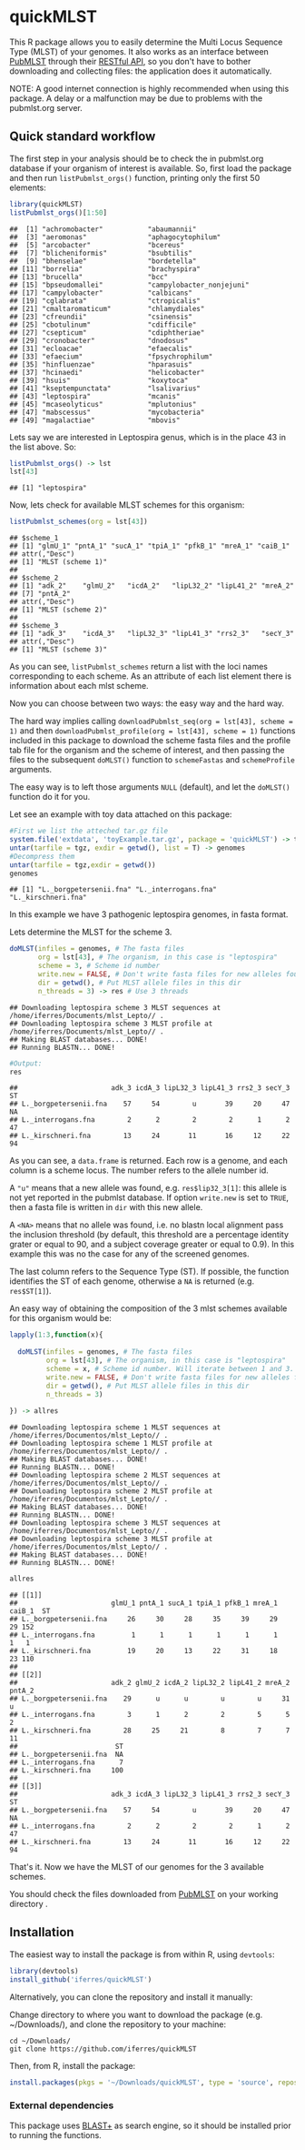 # quickMLST

This R package allows you to easily determine the Multi Locus Sequence Type (MLST) of your genomes. It also works as an interface between [PubMLST](https://pubmlst.org/) through their [RESTful API](https://pubmlst.org/rest/), so you don't have to bother downloading and collecting files: the application does it automatically.

NOTE: A good internet connection is highly recommended when using this package. A delay or a malfunction may be due to problems with the pubmlst.org server. 

## Quick standard workflow

The first step in your analysis should be to check the in pubmlst.org database if your organism of interest is available. So, first load the package and then run `listPubmlst_orgs()` function, printing only the first 50 elements:

``` r
library(quickMLST)
listPubmlst_orgs()[1:50]
```

    ##  [1] "achromobacter"           "abaumannii"             
    ##  [3] "aeromonas"               "aphagocytophilum"       
    ##  [5] "arcobacter"              "bcereus"                
    ##  [7] "blicheniformis"          "bsubtilis"              
    ##  [9] "bhenselae"               "bordetella"             
    ## [11] "borrelia"                "brachyspira"            
    ## [13] "brucella"                "bcc"                    
    ## [15] "bpseudomallei"           "campylobacter_nonjejuni"
    ## [17] "campylobacter"           "calbicans"              
    ## [19] "cglabrata"               "ctropicalis"            
    ## [21] "cmaltaromaticum"         "chlamydiales"           
    ## [23] "cfreundii"               "csinensis"              
    ## [25] "cbotulinum"              "cdifficile"             
    ## [27] "csepticum"               "cdiphtheriae"           
    ## [29] "cronobacter"             "dnodosus"               
    ## [31] "ecloacae"                "efaecalis"              
    ## [33] "efaecium"                "fpsychrophilum"         
    ## [35] "hinfluenzae"             "hparasuis"              
    ## [37] "hcinaedi"                "helicobacter"           
    ## [39] "hsuis"                   "koxytoca"               
    ## [41] "kseptempunctata"         "lsalivarius"            
    ## [43] "leptospira"              "mcanis"                 
    ## [45] "mcaseolyticus"           "mplutonius"             
    ## [47] "mabscessus"              "mycobacteria"           
    ## [49] "magalactiae"             "mbovis"

Lets say we are interested in Leptospira genus, which is in the place 43 in the list above. So:

``` r
listPubmlst_orgs() -> lst
lst[43]
```

    ## [1] "leptospira"

Now, lets check for available MLST schemes for this organism:

``` r
listPubmlst_schemes(org = lst[43])
```

    ## $scheme_1
    ## [1] "glmU_1" "pntA_1" "sucA_1" "tpiA_1" "pfkB_1" "mreA_1" "caiB_1"
    ## attr(,"Desc")
    ## [1] "MLST (scheme 1)"
    ## 
    ## $scheme_2
    ## [1] "adk_2"    "glmU_2"   "icdA_2"   "lipL32_2" "lipL41_2" "mreA_2"  
    ## [7] "pntA_2"  
    ## attr(,"Desc")
    ## [1] "MLST (scheme 2)"
    ## 
    ## $scheme_3
    ## [1] "adk_3"    "icdA_3"   "lipL32_3" "lipL41_3" "rrs2_3"   "secY_3"  
    ## attr(,"Desc")
    ## [1] "MLST (scheme 3)"

As you can see, `listPubmlst_schemes` return a list with the loci names corresponding to each scheme. As an attribute of each list element there is information about each mlst scheme.

Now you can choose between two ways: the easy way and the hard way.

The hard way implies calling `downloadPubmlst_seq(org = lst[43], scheme = 1)` and then `downloadPubmlst_profile(org = lst[43], scheme = 1)` functions included in this package to download the scheme fasta files and the profile tab file for the organism and the scheme of interest, and then passing the files to the subsequent `doMLST()` function to `schemeFastas` and `schemeProfile` arguments.

The easy way is to left those arguments `NULL` (default), and let the `doMLST()` function do it for you.

Let see an example with toy data attached on this package:

``` r
#First we list the atteched tar.gz file
system.file('extdata', 'toyExample.tar.gz', package = 'quickMLST') -> tgz
untar(tarfile = tgz, exdir = getwd(), list = T) -> genomes
#Decompress them
untar(tarfile = tgz,exdir = getwd())
genomes
```

    ## [1] "L._borgpetersenii.fna" "L._interrogans.fna"    "L._kirschneri.fna"

In this example we have 3 pathogenic leptospira genomes, in fasta format.

Lets determine the MLST for the scheme 3.

``` r
doMLST(infiles = genomes, # The fasta files
       org = lst[43], # The organism, in this case is "leptospira"
       scheme = 3, # Scheme id number
       write.new = FALSE, # Don't write fasta files for new alleles found
       dir = getwd(), # Put MLST allele files in this dir
       n_threads = 3) -> res # Use 3 threads
```

    ## Downloading leptospira scheme 3 MLST sequences at /home/iferres/Documents/mlst_Lepto// .
    ## Downloading leptospira scheme 3 MLST profile at /home/iferres/Documents/mlst_Lepto// .
    ## Making BLAST databases... DONE!
    ## Running BLASTN... DONE!

``` r
#Output:
res
```

    ##                       adk_3 icdA_3 lipL32_3 lipL41_3 rrs2_3 secY_3 ST
    ## L._borgpetersenii.fna    57     54        u       39     20     47 NA
    ## L._interrogans.fna        2      2        2        2      1      2 47
    ## L._kirschneri.fna        13     24       11       16     12     22 94

As you can see, a `data.frame` is returned. Each row is a genome, and each column is a scheme locus. The number refers to the allele number id.

A `"u"` means that a new allele was found, e.g. `res$lip32_3[1]`: this allele is not yet reported in the pubmlst database. If option `write.new` is set to `TRUE`, then a fasta file is written in `dir` with this new allele.

A `<NA>` means that no allele was found, i.e. no blastn local alignment pass the inclusion threshold (by default, this threshold are a percentage identity grater or equal to 90, and a subject coverage greater or equal to 0.9). In this example this was no the case for any of the screened genomes.

The last column refers to the Sequence Type (ST). If possible, the function identifies the ST of each genome, otherwise a `NA` is returned (e.g. `res$ST[1]`).

An easy way of obtaining the composition of the 3 mlst schemes available for this organism would be:

``` r
lapply(1:3,function(x){
  
  doMLST(infiles = genomes, # The fasta files
         org = lst[43], # The organism, in this case is "leptospira"
         scheme = x, # Scheme id number. Will iterate between 1 and 3.
         write.new = FALSE, # Don't write fasta files for new alleles found
         dir = getwd(), # Put MLST allele files in this dir
         n_threads = 3)
  
}) -> allres
```

    ## Downloading leptospira scheme 1 MLST sequences at /home/iferres/Documentos/mlst_Lepto// .
    ## Downloading leptospira scheme 1 MLST profile at /home/iferres/Documentos/mlst_Lepto// .
    ## Making BLAST databases... DONE!
    ## Running BLASTN... DONE!
    ## Downloading leptospira scheme 2 MLST sequences at /home/iferres/Documentos/mlst_Lepto// .
    ## Downloading leptospira scheme 2 MLST profile at /home/iferres/Documentos/mlst_Lepto// .
    ## Making BLAST databases... DONE!
    ## Running BLASTN... DONE!
    ## Downloading leptospira scheme 3 MLST sequences at /home/iferres/Documentos/mlst_Lepto// .
    ## Downloading leptospira scheme 3 MLST profile at /home/iferres/Documentos/mlst_Lepto// .
    ## Making BLAST databases... DONE!
    ## Running BLASTN... DONE!

``` r
allres
```

    ## [[1]]
    ##                       glmU_1 pntA_1 sucA_1 tpiA_1 pfkB_1 mreA_1 caiB_1  ST
    ## L._borgpetersenii.fna     26     30     28     35     39     29     29 152
    ## L._interrogans.fna         1      1      1      1      1      1      1   1
    ## L._kirschneri.fna         19     20     13     22     31     18     23 110
    ## 
    ## [[2]]
    ##                       adk_2 glmU_2 icdA_2 lipL32_2 lipL41_2 mreA_2 pntA_2
    ## L._borgpetersenii.fna    29      u      u        u        u     31      u
    ## L._interrogans.fna        3      1      2        2        5      5      2
    ## L._kirschneri.fna        28     25     21        8        7      7     11
    ##                        ST
    ## L._borgpetersenii.fna  NA
    ## L._interrogans.fna      7
    ## L._kirschneri.fna     100
    ## 
    ## [[3]]
    ##                       adk_3 icdA_3 lipL32_3 lipL41_3 rrs2_3 secY_3 ST
    ## L._borgpetersenii.fna    57     54        u       39     20     47 NA
    ## L._interrogans.fna        2      2        2        2      1      2 47
    ## L._kirschneri.fna        13     24       11       16     12     22 94

That's it. Now we have the MLST of our genomes for the 3 available schemes.

You should check the files downloaded from [PubMLST](https://pubmlst.org/) on your working directory .

## Installation

The easiest way to install the package is from within R, using `devtools`:

```r
library(devtools)
install_github('iferres/quickMLST')
```

Alternatively, you can clone the repository and install it manually:

Change directory to where you want to download the package (e.g. ~/Downloads/), and clone the repository to your machine:

```
cd ~/Downloads/
git clone https://github.com/iferres/quickMLST
```
Then, from R, install the package:

```r
install.packages(pkgs = '~/Downloads/quickMLST', type = 'source', repos = NULL)
```

### External dependencies

This package uses [BLAST+](https://blast.ncbi.nlm.nih.gov/Blast.cgi?PAGE_TYPE=BlastDocs&DOC_TYPE=Download) as search engine, so it should be installed prior to running the functions.

